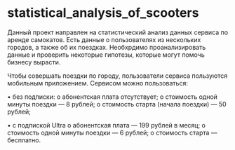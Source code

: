 # statistical_analysis_of_scooters
Данный проект направлен на статистический анализ данных сервиса по аренде самокатов. Есть данные о пользователях из нескольких городов, а также об их поездках. Необхрдимо проанализировать данные и проверить некоторые гипотезы, которые могут помочь бизнесу вырасти.

Чтобы совершать поездки по городу, пользователи сервиса пользуются мобильным приложением. Сервисом можно пользоваться:

•	без подписки:
o	абонентская плата отсутствует;
o	стоимость одной минуты поездки — 8 рублей;
o	стоимость старта (начала поездки) — 50 рублей;

•	с подпиской Ultra 
o	абонентская плата — 199 рублей в месяц;
o	стоимость одной минуты поездки — 6 рублей;
o	стоимость старта — бесплатно.


